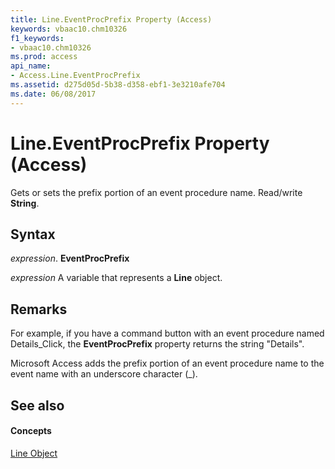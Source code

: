 ```yaml
---
title: Line.EventProcPrefix Property (Access)
keywords: vbaac10.chm10326
f1_keywords:
- vbaac10.chm10326
ms.prod: access
api_name:
- Access.Line.EventProcPrefix
ms.assetid: d275d05d-5b38-d358-ebf1-3e3210afe704
ms.date: 06/08/2017
---
```



# Line.EventProcPrefix Property (Access)

Gets or sets the prefix portion of an event procedure name. Read/write **String**.


## Syntax

 _expression_. **EventProcPrefix**

 _expression_ A variable that represents a **Line** object.


## Remarks

For example, if you have a command button with an event procedure named Details_Click, the **EventProcPrefix** property returns the string "Details".

Microsoft Access adds the prefix portion of an event procedure name to the event name with an underscore character (_).


## See also


#### Concepts


[Line Object](line-object-access.md)

